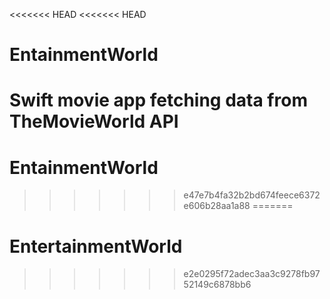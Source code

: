 <<<<<<< HEAD
<<<<<<< HEAD
# EntainmentWorld
Swift movie app fetching data from TheMovieWorld API
=======
# EntainmentWorld
>>>>>>> e47e7b4fa32b2bd674feece6372e606b28aa1a88
=======
# EntertainmentWorld
>>>>>>> e2e0295f72adec3aa3c9278fb9752149c6878bb6

